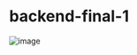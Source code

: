 # backend-final-1
![image](https://github.com/JSD-0423/backend-final-1/assets/108053187/0971d7bd-57cc-4ef8-b97f-e3dad6b80cd8)
